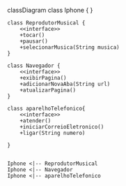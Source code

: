 classDiagram
    class Iphone {
    }
 
    class ReprodutorMusical {
        <<interface>>
        +tocar()
        +pausar()
        +selecionarMusica(String musica)
    }
 
    class Navegador {
        <<interface>>
        +exibirPagina()
        +adicionarNovaAba(String url)
        +atualizarPagina()
    }
 
    class aparelhoTelefonico{
        <<interface>>
        +atender()
        +iniciarCorreioEletronico()
        +ligar(String numero)
 
    }
 
 
    Iphone <|-- ReprodutorMusical
    Iphone <|-- Navegador
    Iphone <|-- aparelhoTelefonico